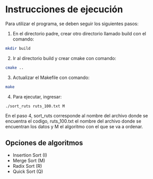 # Instrucciones de ejecución
Para utilizar el programa, se deben seguir los siguientes pasos: 

1. En el directorio padre, crear otro directorio llamado build con el comando:

```bash 
mkdir build
```
2. Ir al directorio build y crear cmake con comando: 

```bash
cmake ..
```
3. Actualizar el Makefile con comando:

```bash
make
```
4. Para ejecutar, ingresar:

```bash
./sort_ruts ruts_100.txt M
```

En el paso 4, sort_ruts corresponde al nombre del archivo donde se encuentra el codigo, ruts_100.txt el nombre del archivo donde se encuentran los datos y M el algoritmo con el que se va a ordenar. 

## Opciones de algoritmos
- Insertion Sort (I)
- Merge Sort (M)
- Radix Sort (R)
- Quick Sort (Q)